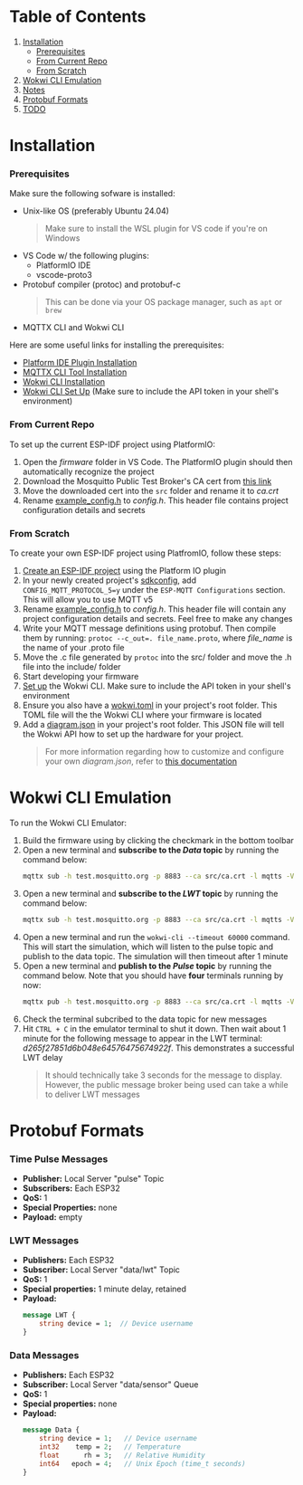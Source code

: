 # Table of Contents
1. [Installation](#installation)
    - [Prerequisites](#prerequisites)
    - [From Current Repo](#from-current-repo)
    - [From Scratch](#from-scratch)
2. [Wokwi CLI Emulation](#wokwi-cli-emulation)
3. [Notes](#notes)
4. [Protobuf Formats](#protobuf-formats)
5. [TODO](#todo)

# Installation
### Prerequisites
Make sure the following sofware is installed:
- Unix-like OS (preferably Ubuntu 24.04)
    > Make sure to install the WSL plugin for VS code if you're on Windows
- VS Code w/ the following plugins:
    - PlatformIO IDE
    - vscode-proto3
- Protobuf compiler (protoc) and protobuf-c
    > This can be done via your OS package manager, such as `apt` or `brew`
- MQTTX CLI and Wokwi CLI

Here are some useful links for installing the prerequisites:
- [Platform IDE Plugin Installation](https://docs.platformio.org/en/latest/integration/ide/vscode.html#installation)
- [MQTTX CLI Tool Installation](https://mqttx.app/cli)
- [Wokwi CLI Installation](https://docs.wokwi.com/wokwi-ci/cli-installation)
- [Wokwi CLI Set Up](https://docs.wokwi.com/wokwi-ci/cli-usage) (Make sure to include the API token in your shell's environment)

### From Current Repo
To set up the current ESP-IDF project using PlatformIO:
1. Open the *firmware* folder in VS Code. The PlatformIO plugin should then automatically recognize the project
2. Download the Mosquitto Public Test Broker's CA cert from [this link](https://test.mosquitto.org/ssl/mosquitto.org.crt)
3. Move the downloaded cert into the `src` folder and rename it to *ca.crt*
4. Rename [example_config.h](./src/example_config.h) to *config.h*. This header file contains project configuration details and secrets

### From Scratch
To create your own ESP-IDF project using PlatfromIO, follow these steps:
1. [Create an ESP-IDF project](https://docs.platformio.org/en/latest/tutorials/espressif32/espidf_debugging_unit_testing_analysis.html#setting-up-the-project) using the Platform IO plugin
2. In your newly created project's [sdkconfig](./sdkconfig.esp32dev), add `CONFIG_MQTT_PROTOCOL_5=y` under the `ESP-MQTT Configurations` section. This will allow you to use MQTT v5
3. Rename [example_config.h](./src/example_config.h) to *config.h*. This header file will contain any project configuration details and secrets. Feel free to make any changes
4. Write your MQTT message definitions using protobuf. Then compile them by running: `protoc --c_out=. file_name.proto`, where *file_name* is the name of your .proto file
5. Move the .c file generated by `protoc` into the src/ folder and move the .h file into the include/ folder
6. Start developing your firmware
7. [Set up](https://docs.wokwi.com/wokwi-ci/cli-usage) the Wokwi CLI. Make sure to include the API token in your shell's environment
8. Ensure you also have a [wokwi.toml](./wokwi.toml) in your project's root folder. This TOML file will the the Wokwi CLI where your firmware is located
9. Add a [diagram.json](./diagram.json) in your project's root folder. This JSON file will tell the Wokwi API how to set up the hardware for your project.
    > For more information regarding how to customize and configure your own *diagram.json*, refer to [this documentation](https://docs.wokwi.com/diagram-format)

# Wokwi CLI Emulation
To run the Wokwi CLI Emulator:
1. Build the firmware using by clicking the checkmark in the bottom toolbar
2. Open a new terminal and **subscribe to the *Data* topic** by running the command below:
    ```bash 
    mqttx sub -h test.mosquitto.org -p 8883 --ca src/ca.crt -l mqtts -V 5 -Pp msg.proto -Pmn "Data" -t "6137cde4893c59f76f005a8123d8e8e6"
    ```
3. Open a new terminal and **subscribe to the *LWT* topic** by running the command below:
    ```bash 
    mqttx sub -h test.mosquitto.org -p 8883 --ca src/ca.crt -l mqtts -V 5 -Pp msg.proto -Pmn "LWT" -t "7ae7ce7048de53dc01e9ecaef1be401e"
    ```
4. Open a new terminal and run the `wokwi-cli --timeout 60000` command. This will start the simulation, which will listen to the pulse topic and publish to the data topic. The simulation will then timeout after 1 minute
5. Open a new terminal and **publish to the *Pulse* topic** by running the command below. Note that you should have **four** terminals running by now:
    ```bash 
    mqttx pub -h test.mosquitto.org -p 8883 --ca src/ca.crt -l mqtts -V 5 -t "5d4ff171536e1f3c63afcf6709574876" -m ""
    ```
6. Check the terminal subcribed to the data topic for new messages
7. Hit `CTRL + C` in the emulator terminal to shut it down. Then wait about 1 minute for the following message to appear in the LWT terminal: *d265f27851d6b048e64576475674922f*. This demonstrates a successful LWT delay
    > It should technically take 3 seconds for the message to display. However, the public message broker being used can take a while to deliver LWT messages

# Protobuf Formats
### Time Pulse Messages
- **Publisher:** Local Server "pulse" Topic
- **Subscribers:** Each ESP32
- **QoS:** 1
- **Special Properties:** none
- **Payload:** empty

### LWT Messages
- **Publishers:** Each ESP32
- **Subscriber:** Local Server "data/lwt" Topic
- **QoS:** 1
- **Special properties:** 1 minute delay, retained
- **Payload:**
    ```proto
    message LWT {
        string device = 1;  // Device username
    }
    ```

### Data Messages
- **Publishers:** Each ESP32
- **Subscriber:** Local Server "data/sensor" Queue
- **QoS:** 1
- **Special properties:** none
- **Payload:**
    ```proto
    message Data {
        string device = 1;   // Device username
        int32    temp = 2;   // Temperature
        float      rh = 3;   // Relative Humidity
        int64   epoch = 4;   // Unix Epoch (time_t seconds)
    }
    ```
